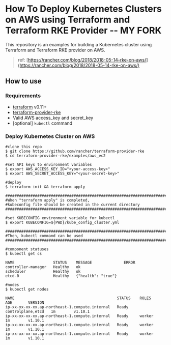# How To Deploy Kubernetes Clusters on AWS using Terraform and Terraform RKE Provider -- MY FORK

This repository is an examples for building a Kubernetes cluster using Terraform and Terraform RKE provider on AWS.

> ref: [https://rancher.com/blog/2018/2018-05-14-rke-on-aws/](https://rancher.com/blog/2018/2018-05-14-rke-on-aws/)

## How to use

### Requirements

- [terraform](https://terraform.io) v0.11+
- [terraform-provider-rke](https://github.com/rancher/terraform-provider-rke)
- Valid AWS access_key and secret_key
- [optional] `kubectl` command

### Deploy Kubernetes Cluster on AWS

```console
#clone this repo
$ git clone https://github.com/rancher/terraform-provider-rke
$ cd terraform-provider-rke/examples/aws_ec2

#set API keys to environment variables
$ export AWS_ACCESS_KEY_ID="<your-access-key>"
$ export AWS_SECRET_ACCESS_KEY="<your-secret-key>" 

#deploy
$ terraform init && terraform apply

###########################################################################
#When "terraform apply" is completed, 
#kubeconfig file should be created in the current directory 
###########################################################################

#set KUBECONFIG environment variable for kubectl 
$ export KUBECONFIG=${PWD}/kube_config_cluster.yml 

###########################################################################
#Then, kubectl command can be used
###########################################################################

#component statuses
$ kubectl get cs

NAME                 STATUS    MESSAGE              ERROR
controller-manager   Healthy   ok                   
scheduler            Healthy   ok                   
etcd-0               Healthy   {"health": "true"}  

#nodes
$ kubectl get nodes

NAME                                             STATUS    ROLES               AGE       VERSION
ip-xx-xx-xx-xx.ap-northeast-1.compute.internal   Ready     controlplane,etcd   1m        v1.10.1
ip-xx-xx-xx-xx.ap-northeast-1.compute.internal   Ready     worker              1m        v1.10.1
ip-xx-xx-xx-xx.ap-northeast-1.compute.internal   Ready     worker              1m        v1.10.1
ip-xx-xx-xx-xx.ap-northeast-1.compute.internal   Ready     worker              1m        v1.10.1
```

